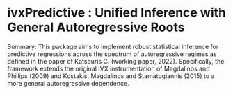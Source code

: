 # ivxPredictive : Unified Inference with General Autoregressive Roots

Summary: This package aims to implement robust statistical inference for predictive regressions across the spectrum of autoregressive regimes as defined in the paper of Katsouris C. (working paper, 2022). Specifically, the framework extends the original IVX instrumentation of Magdalinos and Phillips (2009) and Kostakis, Magdalinos and Stamatogiannis (2015) to a more general autoregressive dependence.  
